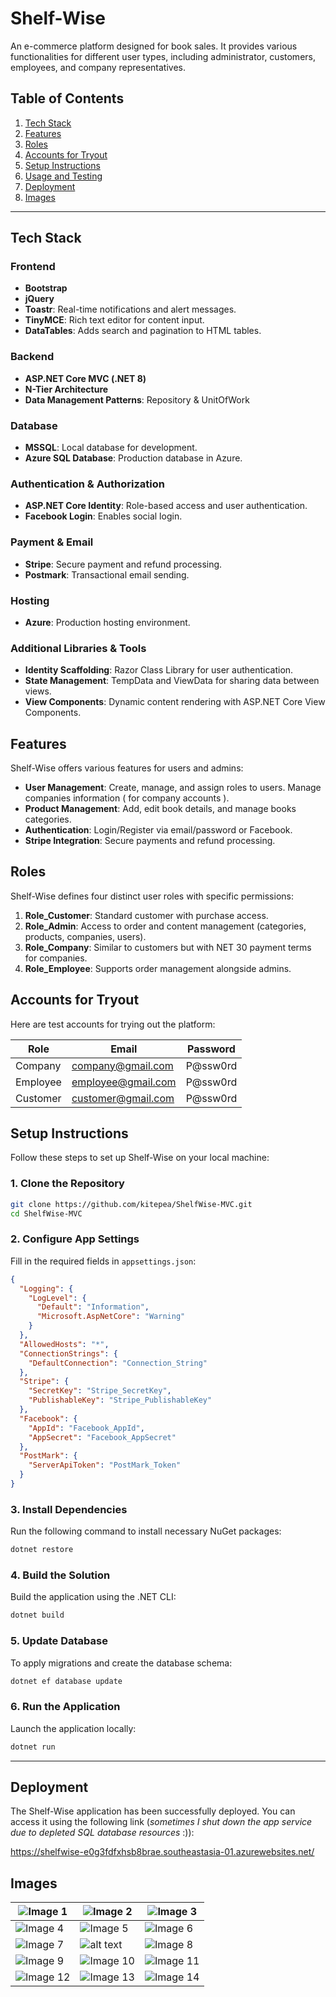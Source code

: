 # Shelf-Wise

An e-commerce platform designed for book sales. It provides various functionalities for different user types, including administrator, customers, employees, and company representatives.

## Table of Contents

1. [Tech Stack](#tech-stack)
2. [Features](#features)
3. [Roles](#roles)
4. [Accounts for Tryout](#accounts-for-tryout)
5. [Setup Instructions](#setup-instructions)
6. [Usage and Testing](#usage-and-testing)
7. [Deployment](#deployment)
8. [Images](#images)

---

## Tech Stack

### Frontend

- **Bootstrap**
- **jQuery**
- **Toastr**: Real-time notifications and alert messages.
- **TinyMCE**: Rich text editor for content input.
- **DataTables**: Adds search and pagination to HTML tables.

### Backend

- **ASP.NET Core MVC (.NET 8)**
- **N-Tier Architecture**
- **Data Management Patterns**: Repository & UnitOfWork

### Database

- **MSSQL**: Local database for development.
- **Azure SQL Database**: Production database in Azure.

### Authentication & Authorization

- **ASP.NET Core Identity**: Role-based access and user authentication.
- **Facebook Login**: Enables social login.

### Payment & Email

- **Stripe**: Secure payment and refund processing.
- **Postmark**: Transactional email sending.

### Hosting

- **Azure**: Production hosting environment.

### Additional Libraries & Tools

- **Identity Scaffolding**: Razor Class Library for user authentication.
- **State Management**: TempData and ViewData for sharing data between views.
- **View Components**: Dynamic content rendering with ASP.NET Core View Components.

## Features

Shelf-Wise offers various features for users and admins:

- **User Management**: Create, manage, and assign roles to users. Manage companies information ( for company accounts ).
- **Product Management**: Add, edit book details, and manage books categories.
- **Authentication**: Login/Register via email/password or Facebook.
- **Stripe Integration**: Secure payments and refund processing.

## Roles

Shelf-Wise defines four distinct user roles with specific permissions:

1. **Role_Customer**: Standard customer with purchase access.
2. **Role_Admin**: Access to order and content management (categories, products, companies, users).
3. **Role_Company**: Similar to customers but with NET 30 payment terms for companies.
4. **Role_Employee**: Supports order management alongside admins.

## Accounts for Tryout

Here are test accounts for trying out the platform:

| Role     | Email              | Password |
| -------- | ------------------ | -------- |
| Company  | company@gmail.com  | P@ssw0rd |
| Employee | employee@gmail.com | P@ssw0rd |
| Customer | customer@gmail.com | P@ssw0rd |

## Setup Instructions

Follow these steps to set up Shelf-Wise on your local machine:

### 1. Clone the Repository

```bash
git clone https://github.com/kitepea/ShelfWise-MVC.git
cd ShelfWise-MVC
```

### 2. Configure App Settings

Fill in the required fields in `appsettings.json`:

```json
{
  "Logging": {
    "LogLevel": {
      "Default": "Information",
      "Microsoft.AspNetCore": "Warning"
    }
  },
  "AllowedHosts": "*",
  "ConnectionStrings": {
    "DefaultConnection": "Connection_String"
  },
  "Stripe": {
    "SecretKey": "Stripe_SecretKey",
    "PublishableKey": "Stripe_PublishableKey"
  },
  "Facebook": {
    "AppId": "Facebook_AppId",
    "AppSecret": "Facebook_AppSecret"
  },
  "PostMark": {
    "ServerApiToken": "PostMark_Token"
  }
}
```

### 3. Install Dependencies

Run the following command to install necessary NuGet packages:

```bash
dotnet restore
```

### 4. Build the Solution

Build the application using the .NET CLI:

```bash
dotnet build
```

### 5. Update Database

To apply migrations and create the database schema:

```bash
dotnet ef database update
```

### 6. Run the Application

Launch the application locally:

```bash
dotnet run
```

---

## Deployment

The Shelf-Wise application has been successfully deployed. You can access it using the following link (_sometimes I shut down the app service due to depleted SQL database resources_ :)):

https://shelfwise-e0g3fdfxhsb8brae.southeastasia-01.azurewebsites.net/

## Images

| ![Image 1](images/image.png)     | ![Image 2](images/image-1.png)   | ![Image 3](images/image-2.png)   |
| -------------------------------- | -------------------------------- | -------------------------------- |
| ![Image 4](images/image-3.png)   | ![Image 5](images/image-10.png)  | ![Image 6](images/image-4.png)   |
| ![Image 7](images/image-5.png)   | ![alt text](images/image-13.png) | ![Image 8](images/image-6.png)   |
| ![Image 9](images/image-7.png)   | ![Image 10](images/image-8.png)  | ![Image 11](images/image-9.png)  |
| ![Image 12](images/image-11.png) | ![Image 13](images/image-12.png) | ![Image 14](images/image-14.png) |
